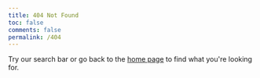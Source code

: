```yaml
---
title: 404 Not Found
toc: false
comments: false
permalink: /404
---
```

Try our search bar or go back to the [home page](/) to find what you're looking for.